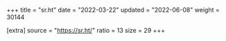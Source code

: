 +++
title = "sr.ht"
date = "2022-03-22"
updated = "2022-06-08"
weight = 30144

[extra]
source = "https://sr.ht/"
ratio = 13
size = 29
+++
